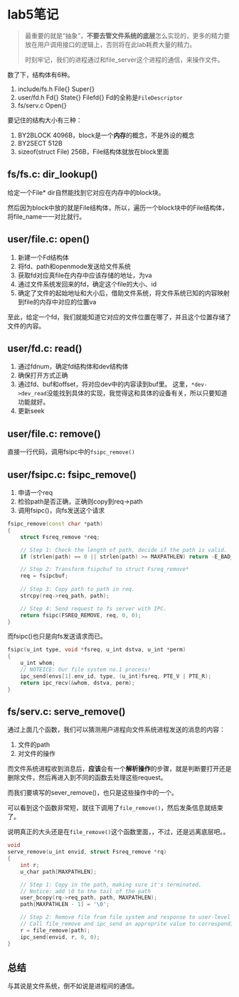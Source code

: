 # lab5笔记

> 最重要的就是“抽象”，**不要去管文件系统的底层**怎么实现的，更多的精力要放在用户调用接口的逻辑上，否则将在此lab耗费大量的精力。
>
> 时刻牢记，我们的进程通过和file_server这个进程的通信，来操作文件。

数了下，结构体有6种。

1. include/fs.h File{} Super{}
2. user/fd.h Fd{} State{} Filefd{}
   Fd的全称是`FileDescriptor`
3. fs/serv.c Open{}

要记住的结构大小有三种：

1. BY2BLOCK 4096B，block是一个**内存**的概念，不是外设的概念
2. BY2SECT 512B
3. sizeof(struct File) 256B，File结构体就放在block里面

## fs/fs.c: dir_lookup()

给定一个File\* dir自然能找到它对应在内存中的block块。

然后因为block中放的就是File结构体，所以，遍历一个block块中的File结构体，将file_name一一对比就行。

## user/file.c: open()

1. 新建一个Fd结构体
2. 将fd、path和openmode发送给文件系统
3. 获取fd对应真file在内存中应该存储的地址，为va
4. 通过文件系统发回来的fd，确定这个file的大小、id
5. 确定了文件的起始地址和大小后，借助文件系统，将文件系统已知的内容映射到file的内存中对应的位置va

至此，给定一个fd，我们就能知道它对应的文件位置在哪了，并且这个位置存储了文件的内容。

## user/fd.c: read()

1. 通过fdnum，确定fd结构体和dev结构体
2. 确保打开方式正确
3. 通过fd、buf和offset，将对应dev中的内容读到buf里。
   这里，`*dev->dev_read`没能找到具体的实现，我觉得这和具体的设备有关，所以只要知道功能就好。
4. 更新seek

## user/file.c: remove()

直接一行代码，调用fsipc中的`fsipc_remove()`

## user/fsipc.c: fsipc_remove()

1. 申请一个req
2. 检验path是否正确，正确则copy到req->path
3. 调用fsipc()，向fs发送这个请求

```cpp
fsipc_remove(const char *path)
{
    struct Fsreq_remove *req;

    // Step 1: Check the length of path, decide if the path is valid.
    if (strlen(path) == 0 || strlen(path) >= MAXPATHLEN) return -E_BAD_PATH;

    // Step 2: Transform fsipcbuf to struct Fsreq_remove*
    req = fsipcbuf;
  
    // Step 3: Copy path to path in req.
    strcpy(req->req_path, path);

    // Step 4: Send request to fs server with IPC.
    return fsipc(FSREQ_REMOVE, req, 0, 0);
}
```

而fsipc()也只是向fs发送请求而已。

```cpp
fsipc(u_int type, void *fsreq, u_int dstva, u_int *perm)
{
	u_int whom;
	// NOTEICE: Our file system no.1 process!
	ipc_send(envs[1].env_id, type, (u_int)fsreq, PTE_V | PTE_R);
	return ipc_recv(&whom, dstva, perm);
}
```

## fs/serv.c: serve_remove()

通过上面几个函数，我们可以猜测用户进程向文件系统进程发送的消息的内容：

1. 文件的path
2. 对文件的操作

而文件系统进程收到消息后，**应该**会有一个**解析操作**的步骤，就是判断要打开还是删除文件，然后再进入到不同的函数去处理这些request。

而我们要填写的sever_remove()，也只是这些操作中的一个。

可以看到这个函数非常短，就往下调用了`file_remove()`，然后发条信息就结束了。

说明真正的大头还是在`file_remove()`这个函数里面，，不过，还是远离底层吧。。

```cpp
void
serve_remove(u_int envid, struct Fsreq_remove *rq)
{
	int r;
	u_char path[MAXPATHLEN];

	// Step 1: Copy in the path, making sure it's terminated.
	// Notice: add \0 to the tail of the path
	user_bcopy(rq->req_path, path, MAXPATHLEN);
	path[MAXPATHLEN - 1] = '\0';

	// Step 2: Remove file from file system and response to user-level process.
	// Call file_remove and ipc_send an approprite value to corresponding env.
	r = file_remove(path);
	ipc_send(envid, r, 0, 0);
}
```

## 总结

与其说是文件系统，倒不如说是进程间的通信。
